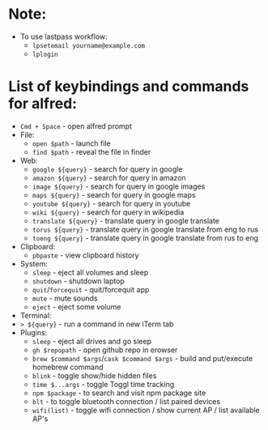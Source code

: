 # Note:

* To use lastpass workflow:
  * `lpsetemail yourname@example.com`
  * `lplogin`

# List of keybindings and commands for alfred:

* `Cmd + Space` - open alfred prompt
* File:
  * `open $path` - launch file
  * `find $path` - reveal the file in finder
* Web:
  * `google ${query}` - search for query in google
  * `amazon ${query}` - search for query in amazon
  * `image ${query}` - search for query in google images
  * `maps ${query}` - search for query in google maps
  * `youtube ${query}` - search for query in youtube
  * `wiki ${query}` - search for query in wikipedia
  * `translate ${query}` - translate query in google translate
  * `torus ${query}` - translate query in google translate from eng to rus
  * `toeng ${query}` - translate query in google translate from rus to eng
* Clipboard:
  * `pbpaste` - view clipboard history
* System:
  * `sleep` - eject all volumes and sleep
  * `shutdown` - shutdown laptop
  * `quit`/`forcequit` - quit/forcequit app
  * `mute` - mute sounds
  * `eject` - eject some volume
* Terminal:
* `> ${query}` - run a command in new iTerm tab
* Plugins:
  * `sleep` - eject all drives and go sleep
  * `gh $repopath` - open github repo in erowser
  * `brew $command $args`/`cask $command $args` - build and put/execute homebrew command
  * `blink` - toggle show/hide hidden files
  * `time $...args` - toggle Toggl time tracking
  * `npm $package` - to search and visit npm package site
  * `blt` - to toggle bluetooth connection / list paired devices
  * `wifi(list)` - toggle wifi connection / show current AP / list available AP's


